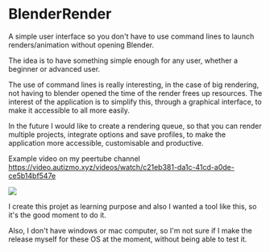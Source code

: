 # BlenderRender

A simple user interface so you don't have to use command lines to launch renders/animation without opening Blender.

The idea is to have something simple enough for any user, whether a beginner or advanced user.

The use of command lines is really interesting, in the case of big rendering, not having to blender opened the time of the render frees up resources.
The interest of the application is to simplify this, through a graphical interface, to make it accessible to all more easily.

In the future I would like to create a rendering queue, so that you can render multiple projects, integrate options and save profiles, to make the application more accessible, customisable and productive.

Example video on my peertube channel
https://video.autizmo.xyz/videos/watch/c21eb381-da1c-41cd-a0de-ce5b14bf547e

![](https://i.imgur.com/uBdqY87.png)

I create this projet as learning purpose and also I wanted a tool like this, so it's the good moment to do it.

Also, I don't have windows or mac computer, so I'm not sure if I make the release myself for these OS at the moment, without being able to test it.
